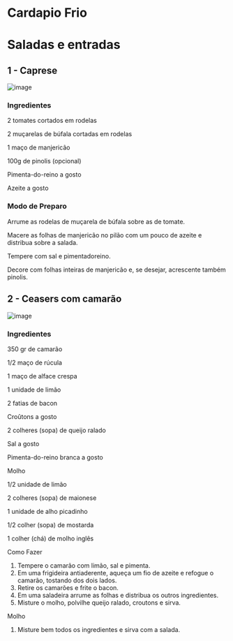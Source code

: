 # Cardapio Frio

# Saladas e entradas

## 1 - Caprese 

![image](https://github.com/ChefNanda/Cardapiofrio/assets/168487392/30be11ae-9722-421d-accf-191f62686cc1)

<h3> Ingredientes </h3>
<p>2 tomates cortados em rodelas</p>
<p>2 muçarelas de búfala cortadas em rodelas</p>
<p>1 maço de manjericão</p>
<p>100g de pinolis (opcional)</p>
<p>Pimenta-do-reino a gosto</p>
<p>Azeite a gosto</p>

<h3>Modo de Preparo</h3>
<p>Arrume as rodelas de muçarela de búfala sobre as de tomate.</p>
<p>Macere as folhas de manjericão no pilão com um pouco de azeite e distribua sobre a salada.</p>
<p>Tempere com sal e pimentadoreino.</p>
<p>Decore com folhas inteiras de manjericão e, se desejar, acrescente também pinolis.</p>

## 2 - Ceasers com camarão

![image](https://github.com/ChefNanda/Cardapiofrio/assets/168487392/eba9cdae-920f-472b-8311-893b95e90dc1)

<h3>Ingredientes</h3>

<p>350 gr de camarão</p>
<p>1/2 maço de rúcula</p>
<p>1 maço de alface crespa</p>
<p>1 unidade de limão</p>
<p>2 fatias de bacon</p>
<p>Croûtons a gosto</p>
<p>2 colheres (sopa) de queijo ralado</p>
<p>Sal a gosto</p>
<p>Pimenta-do-reino branca a gosto</p>

Molho

<p>1/2 unidade de limão</p>
<p>2 colheres (sopa) de maionese</p>
<p>1 unidade de alho picadinho</p>
<p>1/2 colher (sopa) de mostarda</p>
<p>1 colher (chá) de molho inglês</p>

Como Fazer

1. Tempere o camarão com limão, sal e pimenta.
2. Em uma frigideira antiaderente, aqueça um fio de azeite e refogue o camarão, tostando dos dois lados.
3. Retire os camarões e frite o bacon.
4. Em uma saladeira arrume as folhas e distribua os outros ingredientes.
5. Misture o molho, polvilhe queijo ralado, croutons e sirva.

Molho

1. Misture bem todos os ingredientes e sirva com a salada.
